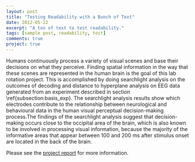 ```yaml
---
layout: post
title: "Testing Readability with a Bunch of Text"
date: 2012-05-22
excerpt: "A ton of text to test readability."
tags: [sample post, readability, test]
comments: true
project: true
---
```


Humans continuously process a variety of visual scenes and base their decisions on what they perceive. Finding spatial information in the way that these scenes are represented in the human brain is the goal of this lab rotation project. This is accomplished by doing searchlight analysis on the outcomes of decoding and distance to hyperplane analysis on EEG data generated from an experiment described in section  \ref{subsection:basis_exp}. The searchlight analysis results show which electrodes contribute to the relationship between neurological and behavioural data in the human visual perceptual decision-making process.The findings of the searchlight analysis suggest that decision-making occurs close to the occipital area of the brain, which is also known to be involved in processing visual information, because the majority of the informative areas that appear between 100 and 200 ms after stimulus onset are located in the back of the brain.

Please see the [project report](https://drive.google.com/file/d/1O0T1-amTFNOsgI384GHfGw3KUKzad9xs/view?usp=sharing) for more information.